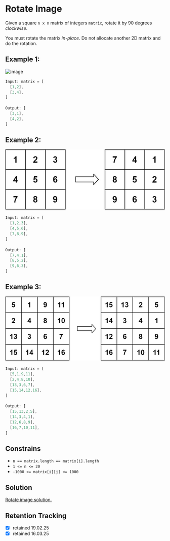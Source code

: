 # Rotate Image

Given a square `n x n` matrix of integers `matrix`, rotate it by 90 degrees *clockwise*.

You must rotate the matrix *in-place*. Do not allocate another 2D matrix and do the rotation.

## Example 1:

![image](mat1.avif)

```ts
Input: matrix = [
  [1,2],
  [3,4],
]

Output: [
  [3,1],
  [4,2],
]
```

## Example 2:

![image](mat2.jpg)

```ts
Input: matrix = [
  [1,2,3],
  [4,5,6],
  [7,8,9],
]

Output: [
  [7,4,1],
  [8,5,2],
  [9,6,3],
]
```

## Example 3:

  ![image](mat3.jpg)

```ts
Input: matrix = [
  [5,1,9,11],
  [2,4,8,10],
  [13,3,6,7],
  [15,14,12,16],
]

Output: [
  [15,13,2,5],
  [14,3,4,1],
  [12,6,8,9],
  [16,7,10,11],
]
```

## Constrains

- `n == matrix.length == matrix[i].length`
- `1 <= n <= 20`
- `-1000 <= matrix[i][j] <= 1000`

## Solution

[Rotate image solution.](rotate-image-solution.md)

## Retention Tracking

- [x] retained 19.02.25
- [x] retained 16.03.25